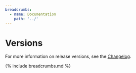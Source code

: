 ```yaml
---
breadcrumbs:
  - name: Documentation
    path: '../'
---
```


# Versions

For more information on release versions, see the [Changelog](https://github.com/sleepingkingstudios/sleeping_king_studios-yard/blob/main/CHANGELOG.md).

<!-- - [Version 0.1]({{site.baseurl}}/versions/0.1) -->

{% include breadcrumbs.md %}
